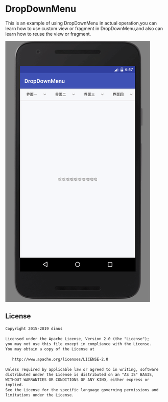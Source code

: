 # DropDownMenu

This is an example of using DropDownMenu in actual operation,you can learn how to use custom view or fragment in DropDownMenu,and also can learn how to reuse the view or fragment.

![imge](https://github.com/Hebin320/ImageSave/blob/master/img/dropdownmenu.gif)





## License ##
```
Copyright 2015-2019 dinus

Licensed under the Apache License, Version 2.0 (the "License");
you may not use this file except in compliance with the License.
You may obtain a copy of the License at

   http://www.apache.org/licenses/LICENSE-2.0

Unless required by applicable law or agreed to in writing, software
distributed under the License is distributed on an "AS IS" BASIS,
WITHOUT WARRANTIES OR CONDITIONS OF ANY KIND, either express or implied.
See the License for the specific language governing permissions and
limitations under the License.
```
